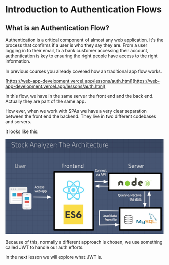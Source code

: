 # Introduction to Authentication Flows

## What is an Authentication Flow?

Authentication is a critical component of almost any web application. It's the process that confirms if a user is who they say they are. From a user logging in to their email, to a bank customer accessing their account, authentication is key to ensuring the right people have access to the right information.

In previous courses you already covered how an traditional app flow works.

[https://web-app-development.vercel.app/lessons/auth.html](https://web-app-development.vercel.app/lessons/auth.html)

In this flow, we have in the same server the front end and the back end. Actually they are part of the same app.

How ever, when we work with SPAs we have a very clear separation between the front end the backend. They live in two different codebases and servers.

It looks like this:

![Untitled](./auth-flows-intro/untitled.png)

Because of this, normally a different approach is chosen, we use something called JWT to handle our auth efforts.

In the next lesson we will explore what JWT is.